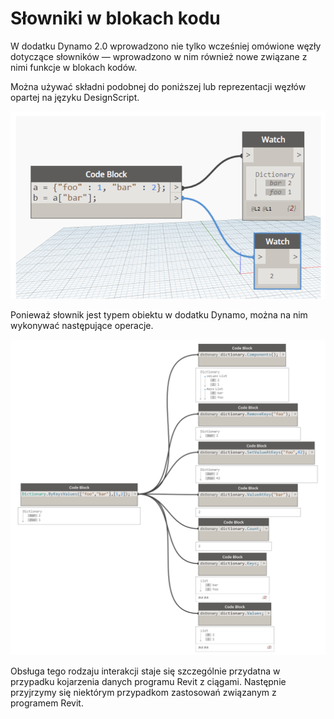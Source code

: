 

# Słowniki w blokach kodu

W dodatku Dynamo 2.0 wprowadzono nie tylko wcześniej omówione węzły dotyczące słowników — wprowadzono w nim również nowe związane z nimi funkcje w blokach kodów.

Można używać składni podobnej do poniższej lub reprezentacji węzłów opartej na języku DesignScript.

![OBRAZ](images/9-1/DYN20_Dictionary.png)

Ponieważ słownik jest typem obiektu w dodatku Dynamo, można na nim wykonywać następujące operacje.

![OBRAZ](images/9-3/9-3_dictionaryCodeBlocks.png)

Obsługa tego rodzaju interakcji staje się szczególnie przydatna w przypadku kojarzenia danych programu Revit z ciągami. Następnie przyjrzymy się niektórym przypadkom zastosowań związanym z programem Revit.

